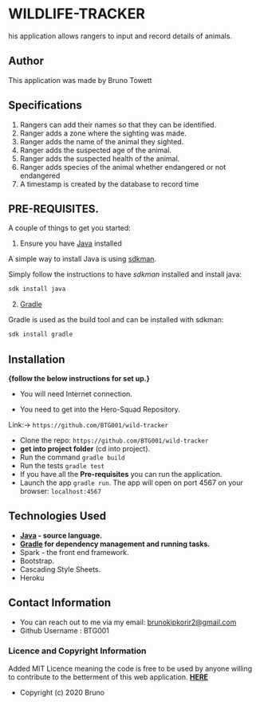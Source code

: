 # WILDLIFE-TRACKER

his application allows rangers to input and record details of animals. 

## Author

This application was made by Bruno Towett

## Specifications
1. Rangers can add their names so that they can be identified.
2. Ranger adds a zone where the sighting was made.
3. Ranger adds the name of the animal they sighted.
4. Ranger adds the suspected age of the animal.
5. Ranger adds the suspected health of the animal.
6. Ranger adds species of the animal whether endangered or not endangered
7. A timestamp is created by the database to record time 

## PRE-REQUISITES.

A couple of things to get you started:

1. Ensure you have [Java](https://java.com/en/download/) installed

A simple way to install Java is using [sdkman](https://sdkman.io/).

Simply follow the instructions to have _sdkman_ installed and install java:

```bash
sdk install java
```

2. [Gradle](https://gradle.org/)

Gradle is used as the build tool and can be installed with sdkman:

```bash
sdk install gradle
```

## Installation

**{follow the below instructions for set up.}**

* You will need Internet connection.

* You need to get into the Hero-Squad Repository.

Link:-> ```https://github.com/BTG001/wild-tracker```

* Clone the repo: `https://github.com/BTG001/wild-tracker`
* **get into project folder** (cd into project).
* Run the command `gradle build`
* Run the tests `gradle test`
* If you have all the **Pre-requisites** you can run the application.
* Launch the app `gradle run`. The app will open on port 4567 on your browser: `localhost:4567`

## Technologies Used

* **[Java](https://java.com/en/download/) - source language.**
* **[Gradle](https://gradle.org/) for dependency management and running tasks.**
* Spark - the front end framework.
* Bootstrap.
* Cascading Style Sheets.
* Heroku

## Contact Information

* You can reach out to me via my email: brunokipkorir2@gmail.com
* Github Username : BTG001


### Licence and Copyright Information

Added MIT Licence meaning the code is free to be used by anyone willing to contribute to the betterment of this web application. [**HERE**](LICENSE)
* Copyright (c) 2020 Bruno